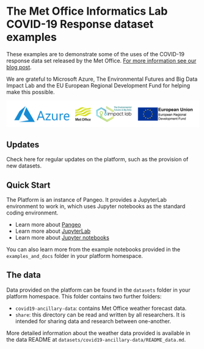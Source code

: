 # The Met Office Informatics Lab COVID-19 Response dataset examples

These examples are to demonstrate some of the uses of the COVID-19 response data set released by the Met Office. [For more information see our blog post](https://medium.com/informatics-lab/met-office-and-partners-offer-data-and-platform-for-covid-19-researchers-83848ac55f5f).

We are grateful to Microsoft Azure, The Environmental Futures and Big Data Impact Lab and the EU European Regional Development Fund for helping make this possible.

![Sponsors](assets/sponsors.png)

## Updates

Check here for regular updates on the platform, such as the provision of new datasets. 


## Quick Start

The Platform is an instance of Pangeo. It provides a JupyterLab environment to work in, which uses Jupyter notebooks as the standard coding environment.

* Learn more about [Pangeo](http://pangeo.io)
* Learn more about [JupyterLab](https://jupyterlab.readthedocs.io/en/stable)
* Learn more about [Jupyter notebooks](https://jupyterlab.readthedocs.io/en/stable/user/notebook.html)

You can also learn more from the example notebooks provided in the `examples_and_docs` folder in your platform homespace.


## The data

Data provided on the platform can be found in the `datasets` folder in your platform homespace. This folder contains two further folders:

* `covid19-ancillary-data`: contains Met Office weather forecast data.
* `share`: this directory can be read and written by all researchers. It is intended for sharing data and research between one-another.

More detailed information about the weather data provided is available in the data README at `datasets/covid19-ancillary-data/README_data.md`.